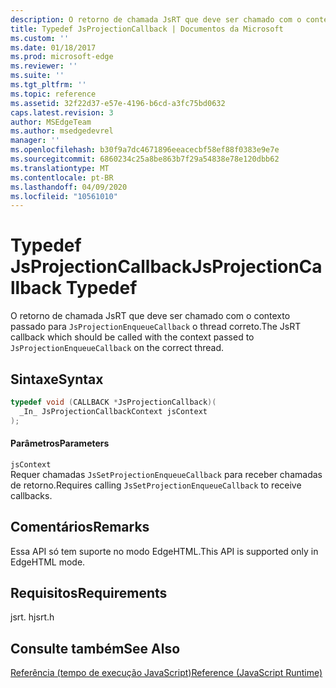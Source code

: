 ```yaml
---
description: O retorno de chamada JsRT que deve ser chamado com o contexto passado para `JsProjectionEnqueueCallback` o thread correto.
title: Typedef JsProjectionCallback | Documentos da Microsoft
ms.custom: ''
ms.date: 01/18/2017
ms.prod: microsoft-edge
ms.reviewer: ''
ms.suite: ''
ms.tgt_pltfrm: ''
ms.topic: reference
ms.assetid: 32f22d37-e57e-4196-b6cd-a3fc75bd0632
caps.latest.revision: 3
author: MSEdgeTeam
ms.author: msedgedevrel
manager: ''
ms.openlocfilehash: b30f9a7dc4671896eeacecbf58ef88f0383e9e7e
ms.sourcegitcommit: 6860234c25a8be863b7f29a54838e78e120dbb62
ms.translationtype: MT
ms.contentlocale: pt-BR
ms.lasthandoff: 04/09/2020
ms.locfileid: "10561010"
---
```

# <span data-ttu-id="d8e1c-103">Typedef JsProjectionCallback</span><span class="sxs-lookup"><span data-stu-id="d8e1c-103">JsProjectionCallback Typedef</span></span>
<span data-ttu-id="d8e1c-104">O retorno de chamada JsRT que deve ser chamado com o contexto passado para `JsProjectionEnqueueCallback` o thread correto.</span><span class="sxs-lookup"><span data-stu-id="d8e1c-104">The JsRT callback which should be called with the context passed to `JsProjectionEnqueueCallback` on the correct thread.</span></span>  
  
## <span data-ttu-id="d8e1c-105">Sintaxe</span><span class="sxs-lookup"><span data-stu-id="d8e1c-105">Syntax</span></span>  
  
```cpp  
typedef void (CALLBACK *JsProjectionCallback)(  
  _In_ JsProjectionCallbackContext jsContext  
);  
```  
  
#### <span data-ttu-id="d8e1c-106">Parâmetros</span><span class="sxs-lookup"><span data-stu-id="d8e1c-106">Parameters</span></span>  
 `jsContext`  
 <span data-ttu-id="d8e1c-107">Requer chamadas `JsSetProjectionEnqueueCallback` para receber chamadas de retorno.</span><span class="sxs-lookup"><span data-stu-id="d8e1c-107">Requires calling `JsSetProjectionEnqueueCallback` to receive callbacks.</span></span>  
  
## <span data-ttu-id="d8e1c-108">Comentários</span><span class="sxs-lookup"><span data-stu-id="d8e1c-108">Remarks</span></span>  
 <span data-ttu-id="d8e1c-109">Essa API só tem suporte no modo EdgeHTML.</span><span class="sxs-lookup"><span data-stu-id="d8e1c-109">This API is supported only in EdgeHTML mode.</span></span>  
  
## <span data-ttu-id="d8e1c-110">Requisitos</span><span class="sxs-lookup"><span data-stu-id="d8e1c-110">Requirements</span></span>  
 <span data-ttu-id="d8e1c-111">jsrt. h</span><span class="sxs-lookup"><span data-stu-id="d8e1c-111">jsrt.h</span></span>  
  
## <span data-ttu-id="d8e1c-112">Consulte também</span><span class="sxs-lookup"><span data-stu-id="d8e1c-112">See Also</span></span>  
 [<span data-ttu-id="d8e1c-113">Referência (tempo de execução JavaScript)</span><span class="sxs-lookup"><span data-stu-id="d8e1c-113">Reference (JavaScript Runtime)</span></span>](../chakra-hosting/reference-javascript-runtime.md)